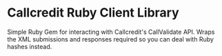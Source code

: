 # Callcredit Ruby Client Library

Simple Ruby Gem for interacting with Callcredit's CallValidate API. Wraps the
XML submissions and responses required so you can deal with Ruby hashes
instead.
